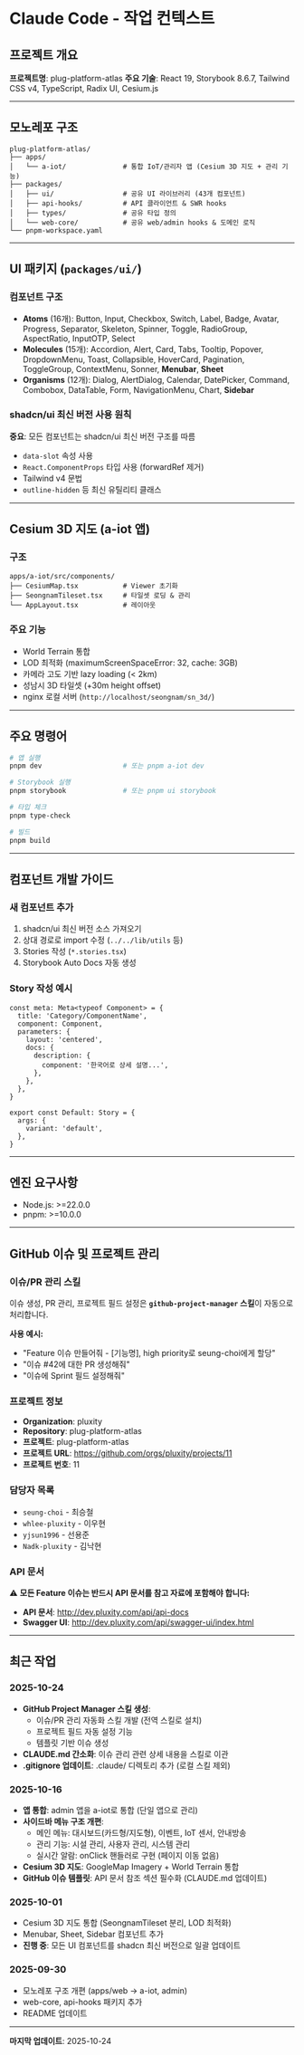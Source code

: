 # Claude Code - 작업 컨텍스트

## 프로젝트 개요

**프로젝트명**: plug-platform-atlas
**주요 기술**: React 19, Storybook 8.6.7, Tailwind CSS v4, TypeScript, Radix UI, Cesium.js

---

## 모노레포 구조

```
plug-platform-atlas/
├── apps/
│   └── a-iot/              # 통합 IoT/관리자 앱 (Cesium 3D 지도 + 관리 기능)
├── packages/
│   ├── ui/                 # 공유 UI 라이브러리 (43개 컴포넌트)
│   ├── api-hooks/          # API 클라이언트 & SWR hooks
│   ├── types/              # 공유 타입 정의
│   └── web-core/           # 공유 web/admin hooks & 도메인 로직
└── pnpm-workspace.yaml
```

---

## UI 패키지 (`packages/ui/`)

### 컴포넌트 구조

- **Atoms** (16개): Button, Input, Checkbox, Switch, Label, Badge, Avatar, Progress, Separator, Skeleton, Spinner, Toggle, RadioGroup, AspectRatio, InputOTP, Select
- **Molecules** (15개): Accordion, Alert, Card, Tabs, Tooltip, Popover, DropdownMenu, Toast, Collapsible, HoverCard, Pagination, ToggleGroup, ContextMenu, Sonner, **Menubar**, **Sheet**
- **Organisms** (12개): Dialog, AlertDialog, Calendar, DatePicker, Command, Combobox, DataTable, Form, NavigationMenu, Chart, **Sidebar**

### shadcn/ui 최신 버전 사용 원칙

**중요**: 모든 컴포넌트는 shadcn/ui 최신 버전 구조를 따름
- `data-slot` 속성 사용
- `React.ComponentProps` 타입 사용 (forwardRef 제거)
- Tailwind v4 문법
- `outline-hidden` 등 최신 유틸리티 클래스

---

## Cesium 3D 지도 (a-iot 앱)

### 구조
```
apps/a-iot/src/components/
├── CesiumMap.tsx           # Viewer 초기화
├── SeongnamTileset.tsx     # 타일셋 로딩 & 관리
└── AppLayout.tsx           # 레이아웃
```

### 주요 기능
- World Terrain 통합
- LOD 최적화 (maximumScreenSpaceError: 32, cache: 3GB)
- 카메라 고도 기반 lazy loading (< 2km)
- 성남시 3D 타일셋 (+30m height offset)
- nginx 로컬 서버 (`http://localhost/seongnam/sn_3d/`)

---

## 주요 명령어

```bash
# 앱 실행
pnpm dev                    # 또는 pnpm a-iot dev

# Storybook 실행
pnpm storybook              # 또는 pnpm ui storybook

# 타입 체크
pnpm type-check

# 빌드
pnpm build
```

---

## 컴포넌트 개발 가이드

### 새 컴포넌트 추가

1. shadcn/ui 최신 버전 소스 가져오기
2. 상대 경로로 import 수정 (`../../lib/utils` 등)
3. Stories 작성 (`*.stories.tsx`)
4. Storybook Auto Docs 자동 생성

### Story 작성 예시

```tsx
const meta: Meta<typeof Component> = {
  title: 'Category/ComponentName',
  component: Component,
  parameters: {
    layout: 'centered',
    docs: {
      description: {
        component: '한국어로 상세 설명...',
      },
    },
  },
}

export const Default: Story = {
  args: {
    variant: 'default',
  },
}
```

---

## 엔진 요구사항

- Node.js: >=22.0.0
- pnpm: >=10.0.0

---

## GitHub 이슈 및 프로젝트 관리

### 이슈/PR 관리 스킬

이슈 생성, PR 관리, 프로젝트 필드 설정은 **`github-project-manager` 스킬**이 자동으로 처리합니다.

**사용 예시:**
- "Feature 이슈 만들어줘 - [기능명], high priority로 seung-choi에게 할당"
- "이슈 #42에 대한 PR 생성해줘"
- "이슈에 Sprint 필드 설정해줘"

### 프로젝트 정보

- **Organization**: pluxity
- **Repository**: plug-platform-atlas
- **프로젝트**: plug-platform-atlas
- **프로젝트 URL**: https://github.com/orgs/pluxity/projects/11
- **프로젝트 번호**: 11

### 담당자 목록

- `seung-choi` - 최승철
- `whlee-pluxity` - 이우현
- `yjsun1996` - 선용준
- `Nadk-pluxity` - 김낙현

### API 문서

⚠️ **모든 Feature 이슈는 반드시 API 문서를 참고 자료에 포함해야 합니다:**
- **API 문서**: http://dev.pluxity.com/api/api-docs
- **Swagger UI**: http://dev.pluxity.com/api/swagger-ui/index.html

---

## 최근 작업

### 2025-10-24
- **GitHub Project Manager 스킬 생성**:
  - 이슈/PR 관리 자동화 스킬 개발 (전역 스킬로 설치)
  - 프로젝트 필드 자동 설정 기능
  - 템플릿 기반 이슈 생성
- **CLAUDE.md 간소화**: 이슈 관리 관련 상세 내용을 스킬로 이관
- **.gitignore 업데이트**: .claude/ 디렉토리 추가 (로컬 스킬 제외)

### 2025-10-16
- **앱 통합**: admin 앱을 a-iot로 통합 (단일 앱으로 관리)
- **사이드바 메뉴 구조 개편**:
  - 메인 메뉴: 대시보드(카드형/지도형), 이벤트, IoT 센서, 안내방송
  - 관리 기능: 시설 관리, 사용자 관리, 시스템 관리
  - 실시간 알람: onClick 핸들러로 구현 (페이지 이동 없음)
- **Cesium 3D 지도**: GoogleMap Imagery + World Terrain 통합
- **GitHub 이슈 템플릿**: API 문서 참조 섹션 필수화 (CLAUDE.md 업데이트)

### 2025-10-01
- Cesium 3D 지도 통합 (SeongnamTileset 분리, LOD 최적화)
- Menubar, Sheet, Sidebar 컴포넌트 추가
- **진행 중**: 모든 UI 컴포넌트를 shadcn 최신 버전으로 일괄 업데이트

### 2025-09-30
- 모노레포 구조 개편 (apps/web → a-iot, admin)
- web-core, api-hooks 패키지 추가
- README 업데이트

---

**마지막 업데이트**: 2025-10-24
